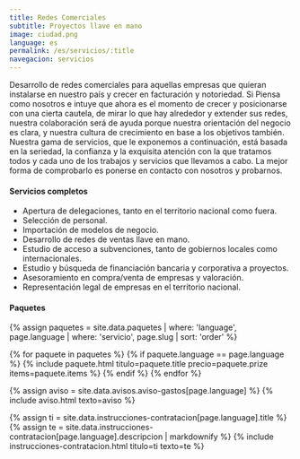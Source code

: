 ```yaml
---
title: Redes Comerciales
subtitle: Proyectos llave en mano
image: ciudad.png
language: es
permalink: /es/servicios/:title
navegacion: servicios
---
```


Desarrollo de redes comerciales para aquellas empresas que quieran instalarse en nuestro país y crecer en facturación y notoriedad. Si Piensa como nosotros e intuye que ahora es el momento de crecer y posicionarse con una cierta cautela, de mirar lo que hay alrededor y extender sus redes, nuestra colaboración será de ayuda porque nuestra orientación del negocio es clara, y nuestra cultura de crecimiento en base a los objetivos también. Nuestra gama de servicios, que le exponemos a continuación, está basada en la seriedad, la confianza y la exquisita atención con la que tratamos todos y cada uno de los trabajos y servicios que llevamos a cabo. La mejor forma de comprobarlo es ponerse en contacto con nosotros y probarnos.

#### Servicios completos

- Apertura de delegaciones, tanto en el territorio nacional como fuera.
- Selección de personal.
- Importación de modelos de negocio.
- Desarrollo de redes de ventas llave en mano.
- Estudio de acceso a subvenciones, tanto de gobiernos locales como internacionales.
- Estudio y búsqueda de financiación bancaria y corporativa a proyectos.
- Asesoramiento en compra/venta de empresas y valoración.
- Representación legal de empresas en el territorio nacional.

#### Paquetes
{% assign paquetes = site.data.paquetes | where: 'language', page.language | where: 'servicio', page.slug | sort: 'order' %}
<div class="row">
{% for paquete in paquetes %}
  {% if paquete.language == page.language %}
  {% include paquete.html titulo=paquete.title precio=paquete.prize items=paquete.items %}
  {% endif %}
{% endfor %}
</div>

{% assign aviso = site.data.avisos.aviso-gastos[page.language] %}
{% include aviso.html texto=aviso %}

{% assign ti = site.data.instrucciones-contratacion[page.language].title %}
{% assign te = site.data.instrucciones-contratacion[page.language].descripcion | markdownify %}
{% include instrucciones-contratacion.html titulo=ti texto=te %}
